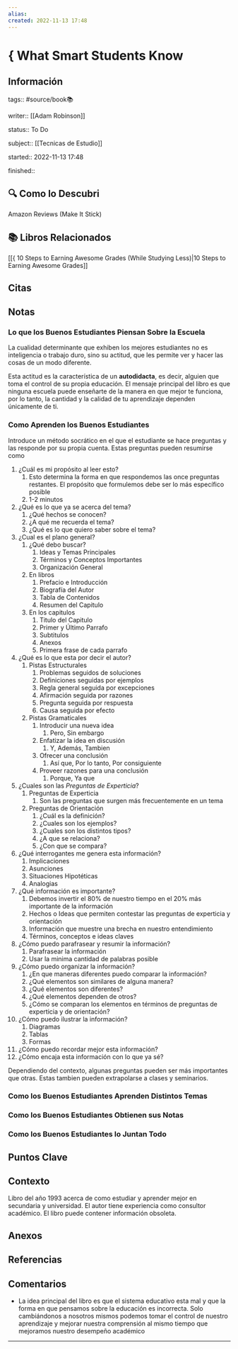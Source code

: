 ```yaml
---
alias: 
created: 2022-11-13 17:48
---
```

# { What Smart Students Know
## Información
tags:: #source/book📚 

writer:: [[Adam Robinson]]

status:: To Do

subject:: [[Tecnicas de Estudio]]

started:: 2022-11-13 17:48

finished::

## 🔍 Como lo Descubri
Amazon Reviews (Make It Stick)

## 📚 Libros Relacionados
[[{ 10 Steps to Earning Awesome Grades (While Studying Less)|10 Steps to Earning Awesome Grades]] 

## Citas

## Notas
### Lo que los Buenos Estudiantes Piensan Sobre la Escuela
La cualidad determinante que exhiben los mejores estudiantes no es inteligencia o trabajo duro, sino su actitud, que les permite ver y hacer las cosas de un modo diferente. 

Esta actitud es la característica de un **autodidacta**, es decir, alguien que toma el control de su propia educación. El mensaje principal del libro es que ninguna escuela puede enseñarte de la manera en que mejor te funciona, por lo tanto, la cantidad y la calidad de tu aprendizaje dependen únicamente de ti. 

### Como Aprenden los Buenos Estudiantes
Introduce un método socrático en el que el estudiante se hace preguntas y las responde por su propia cuenta. Estas preguntas pueden resumirse como
1. ¿Cuál es mi propósito al leer esto?
	1. Esto determina la forma en que respondemos las once preguntas restantes. El propósito que formulemos debe ser lo más específico posible
	2. 1-2 minutos
2. ¿Qué es lo que ya se acerca del tema?
	1. ¿Qué hechos se conocen?
	2. ¿A qué me recuerda el tema?
	3. ¿Qué es lo que quiero saber sobre el tema?
3. ¿Cual es el plano general?
	1. ¿Qué debo buscar?
		1. Ideas y Temas Principales
		2. Términos y Conceptos Importantes
		3. Organización General
	2. En libros
		1. Prefacio e Introducción
		2. Biografía del Autor
		3. Tabla de Contenidos
		4. Resumen del Capitulo
	3. En los capitulos
		1. Titulo del Capitulo
		2. Primer y Último Parrafo
		3. Subtitulos
		4. Anexos
		5. Primera frase de cada parrafo
4. ¿Qué es lo que esta por decir el autor?
	1. Pistas Estructurales
		1. Problemas seguidos de soluciones
		2. Definiciones seguidas por ejemplos
		3. Regla general seguida por excepciones
		4. Afirmación seguida por razones
		5. Pregunta seguida por respuesta
		6. Causa seguida por efecto
	2. Pistas Gramaticales
		1. Introducir una nueva idea
			1. Pero, Sin embargo
		2. Enfatizar la idea en discusión
			1. Y, Además, Tambien
		3. Ofrecer una conclusión
			1. Así que, Por lo tanto, Por consiguiente
		4. Proveer razones para una conclusión
			1. Porque, Ya que
5. ¿Cuales son las *Preguntas de Experticia*?
	1. Preguntas de Experticia
		1. Son las preguntas que surgen más frecuentemente en un tema
	2. Preguntas de Orientación
		1. ¿Cuál es la definición?
		2. ¿Cuales son los ejemplos?
		3. ¿Cuales son los distintos tipos?
		4. ¿A que se relaciona?
		5. ¿Con que se compara?
6. ¿Qué interrogantes me genera esta información?
	1. Implicaciones
	2. Asunciones
	3. Situaciones Hipotéticas
	4. Analogias
7. ¿Qué información es importante?
	1. Debemos invertir el 80% de nuestro tiempo en el 20% más importante de la información
	2. Hechos o Ideas que permiten contestar las preguntas de experticia y orientación
	3. Información que muestre una brecha en nuestro entendimiento
	4. Términos, conceptos e ideas claves
8. ¿Cómo puedo parafrasear y resumir la información?
	1. Parafrasear la información
	2. Usar la minima cantidad de palabras posible
9. ¿Cómo puedo organizar la información?
	1. ¿En que maneras diferentes puedo comparar la información?
	2. ¿Qué elementos son similares de alguna manera?
	3. ¿Qué elementos son diferentes?
	4. ¿Qué elementos dependen de otros?
	5. ¿Cómo se comparan los elementos en términos de preguntas de experticia y de orientación?
10. ¿Cómo puedo ilustrar la información?
	1. Diagramas
	2. Tablas
	3. Formas
11. ¿Cómo puedo recordar mejor esta información?
12. ¿Cómo encaja esta información con lo que ya sé?

Dependiendo del contexto, algunas preguntas pueden ser más importantes que otras. Estas tambien pueden extrapolarse a clases y seminarios.

### Como los Buenos Estudiantes Aprenden Distintos Temas
### Como los Buenos Estudiantes Obtienen sus Notas
### Como los Buenos Estudiantes lo Juntan Todo

## Puntos Clave

## Contexto
Libro del año 1993 acerca de como estudiar y aprender mejor en secundaria y universidad.  El autor tiene experiencia como consultor académico. El libro puede contener información obsoleta.

## Anexos

## Referencias

## Comentarios
- La idea principal del libro es que el sistema educativo esta mal y que la forma en que pensamos sobre la educación es incorrecta. Solo cambiándonos a nosotros mismos podemos tomar el control de nuestro aprendizaje y mejorar nuestra comprensión al mismo tiempo que mejoramos nuestro desempeño académico
___

